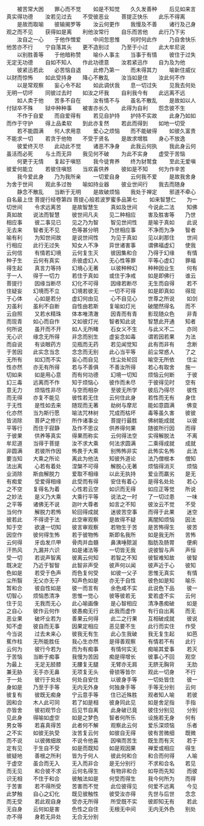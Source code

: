 <!-- { "loadSidebar": true } -->
　　被苦常大困　　罪心而不觉
　　如是不知觉　　久久发善种
　　后见如来言　　真实得功德
　　汝若见过去　　不受彼恶业
　　菩提正快乐　　此乐不得离
　　是故而取喻　　彼输揭罗等
　　汝云何更作　　我慢及不善
　　诸行及己身　　观之而不见
　　获得如是离　　利他汝常行
　　自乐而苦他　　此行乃下劣
　　汝自之一心　　于他作憎爱
　　中间忽思惟　　何时何此作
　　乃自舍快乐　　他苦亦不行
　　宁自落其头　　更不造别过
　　乃至于小过　　此大牟尼说
　　以别胜善等　　于他暗称赞
　　喻仆人事主　　当事于有情
　　彼住于过失　　无定无功德
　　自如不知人　　作此功德意
　　汝若紧迅作　　自为及为他
　　彼紧迅若此　　必苦恼自退
　　此修乃第一　　而未得其力
　　喻新住威仪　　以财而惊怖
　　如此受持身　　降心不散乱
　　汝当如是住　　汝此何不作
　　以是常观察　　妄心令不起
　　如此调伏我　　息一切过失
　　见我去何处　　无明一切坏
　　同彼过去时　　如汝之坏我
　　自利我今有　　此远离不远
　　如人卖于他　　苦多不自在
　　汝有情不与　　虽名不散乱
　　是故如以人　　付狱卒不殊
　　狱中种种事　　被害亦长久
　　此得为自利　　怨念彼不生
　　不作于自爱　　而自爱得有
　　若见自护持　　护持不实故
　　此身乃如如　　而作于守护
　　得上品柔软　　到此亦复然
　　若此而得到　　如地一切受
　　若不能圆满　　何人求用意
　　爱心之烦恼　　而不能破得
　　如彼久富贵　　不能求一切
　　若贪于他物　　不受于贤名
　　是故求增胜　　身心不放逸
　　彼爱终灭尽　　此动此不觉
　　诸恶不净身　　此我云何执
　　我此身云何　　虽活而必死
　　与土而无异　　我见何不破
　　为此不实身　　虚受于苦恼
　　何更于无情　　复起于嗔怒
　　我今徒育养　　终为豺鹫食
　　至此无爱嗔　　彼爱何能立
　　若彼住嗔怒　　当欢喜供养
　　彼如是不知　　何为作辛苦
　　我今爱此身　　乃为我所亲
　　一切爱自身　　云何我不爱
　　是故我舍身　　为舍于世间
　　观此多过咎　　喻如持业器
　　彼业世间行　　我去而随身
　　静念不散乱　　当断于无明
　　是故破烦恼　　我处于禅定
　　邪道不牵心　　自名最上住
菩提行经卷第四
菩提心般若波罗蜜多品第七
　　如来智慧仁　　为一切世间
　　令求远离苦　　是故智慧生
　　真如及世间　　今说此二法
　　知佛真如故　　说法而智慧
　　彼世间凡夫　　见二种相应
　　害及胜害等　　乃世相应事
　　彼二事见已　　见之乃为智
　　智见世间性　　是喻于真如
　　此说无去来　　智者无不见
　　色等甚分明　　乃世相应事
　　不净而为净　　智者喻有利
　　为知世间故　　是说世间性
　　为见于真如　　见以刹那住
　　世间行相应　　此行无过失
　　知女人不净　　异世诸害事
　　谓佛福虚幻　　使我云何信
　　有情若幻境　　云何复生灭
　　彼因集和合　　乃得于幻缘
　　有情种子生　　云何有真实
　　杀彼虚幻人　　无心性等罪
　　平等心虚幻　　罪福得生起
　　真言力等持　　幻境心无著
　　以彼种种幻　　种种因业生
　　何有于一人　　得于一切力
　　若住于真如　　或住于净戒
　　如是即佛行　　谁云菩提行
　　因缘当断尽　　幻化不可得
　　因缘若断尽　　无生而自得
　　若不住疑妄　　幻境而不立
　　幻境若彼无　　一切不可得
　　如是即真如　　得现于心体
　　心如是若分　　虚幻何由见
　　心不自见心　　世尊之所说
　　如剑刃虽利　　虽利不自断
　　自性由若斯　　复喻如灯光
　　破闇然得名　　而不云自照
　　又若水精珠　　体本唯清澈
　　因青而有青　　影现随众色
　　非青而现青　　如心而自作
　　又如彼灯光　　智者知此说
　　智慧此开通　　知者何所说
　　虽开而不开　　如人无所睹
　　石女义不生　　与此义不二
　　亦同无心识　　缘念无所得
　　非念而别生　　虚妄念如毒
　　谓若因若果　　为法而自说
　　有谈眼药方　　见瓶而无药
　　若见闻觉知　　此有而非有
　　念断于苦因　　此实念当念
　　念念而无别　　此心当平等
　　前尘常惑人　　了之无所有
　　如幻而不实　　妄心而自见
　　住尘处轮回　　喻空无所依
　　住尘性亦然　　亦无有所得
　　若与不善俱　　不善汝所得
　　若心有取舍　　施一切如来
　　如是用心意　　而有何功德
　　幻境一切知　　烦恼云何断
　　于彼幻三毒　　远离而不作
　　知于烦恼心　　彼作而未尽
　　于彼得见时　　空有意无力
　　烦恼性非尽　　与空而相杂
　　至彼无所学　　彼后乃得尽
　　彼性而无得　　亦复不能见
　　彼性若无住　　云何住此身
　　若性而无有　　身住于无性
　　是性如去来　　随现而无著
　　劫树与摩尼　　能如意圆满
　　佛变化亦然　　当为斯行愿
　　喻法咒林树　　咒成而枯坏
　　毒等虽久害　　彼彼皆消除
　　菩萨之修行　　所作诸事业
　　菩提行最胜　　佛树能成就
　　以彼平等行　　而住于寂静
　　及作不思议　　供养得何果
　　随彼所行因　　而得于彼果
　　供养等真实　　得果而称实
　　云何得法空　　实得解脱法
　　不离牟尼道　　当得于菩提
　　汝不求大乘　　何法求圆满
　　二乘得成就　　成就非圆满
　　若彼所作因　　怖畏于大乘
　　别怖怖非实　　此怖实名怖
　　此法要当知　　大乘之所论
　　离此为他法　　知彼外道论
　　法乃僧根本　　僧知法出离
　　心若有着处　　涅槃不可得
　　解脱心无著　　烦恼得消灭
　　烦恼业消除　　斯由解脱力
　　爱取不相缘　　以此无执持
　　爱业而羸劣　　是无有痴爱
　　受爱得相缘　　此受而有得
　　安住有着心　　是得名处处
　　若心之不空　　复得名为着
　　心性若云空　　如识而无得
　　如应正等觉　　所说之妙法
　　是义乃大乘　　大乘行平等
　　说法之一时　　了一切过患
　　一味之平等　　诸佛无不说
　　迦叶大尊者　　如言之不知
　　彼汝云不觉　　不受当何作
　　解脱力若怖　　轮回得成就
　　迷彼苦空事　　而得于此果
　　迷空彼若此　　不得谤于法
　　此空审观察　　是故得不疑
　　离闇知烦恼　　因法知于空
　　欲速一切知　　彼言审观察
　　若物生于苦　　是苦怖得生
　　彼苦因空作　　彼何得生怖
　　若于彼物怖　　斯即名我所
　　如是我无所　　苦怖云何得
　　牙齿发爪甲　　骨肉并血髓
　　鼻洟唾脓涎　　脂肪及肠胃
　　便痢汗热风　　九漏并六识
　　如是诸法等　　一切皆无我
　　说彼智与声　　声恒受一切
　　若说声智离　　彼离云何知
　　若智之不知　　彼智难知故
　　彼智既决定　　乃近于智智
　　此智非声受　　彼声何以闻
　　彼声近于心　　彼知色如是
　　若受于色声　　而色复何受
　　如彼一父子　　思惟无真实
　　有情尘所翳　　无父亦无子
　　知声色如是　　亦无于自性
　　彼色如是知　　喻乐暂和合
　　彼自性如是　　彼一而言有
　　余色咸不实　　此说色下品
　　彼一切智心　　烦恼悉清净
　　思惟一觉心　　彼等彼若无
　　爱若虚不实　　云何住于见
　　无我而无心　　此心喻画像
　　是心智相应　　清净愚痴破
　　如是之自心　　彼作云何作
　　彼愚痴无行　　此我而虚作
　　有行自出离　　而无恶业果
　　破坏业若为　　善果云何得
　　此二之行果　　互相破成就
　　彼说知不虚　　彼自而无事
　　因果定相应　　恶见要不生
　　此行而实住　　作受今当说
　　过去未来心　　彼我无有生
　　此心生我破　　我无复生起
　　如芭蕉作柱　　无所能胜任
　　我心生亦然　　是得善观察
　　有情若不有　　此行云何为
　　彼行今若为　　而为有痴事
　　有情何实无　　痴喻其爱事
　　若灭于苦恼　　当断于痴事
　　我慢为苦因　　痴是得增长
　　彼事心不回　　观空为最上
　　无足无胫膝　　无腰复无腿
　　无臂亦无肩　　无脐无胸背
　　无肋兼无胁　　无手亦无鼻
　　无项复无头　　骨锁等皆尔
　　观此一切身　　不行于一处
　　彼行于处处　　何处自安住
　　以彼身手等　　一切处皆住
　　彼一身如是　　乃至于手等
　　无内无外身　　何独身手等
　　手等无分别　　云何彼复有
　　彼既无痴身　　宁云意手等
　　住已近殊胜　　观者知人喻
　　若彼因和合　　木人此可同
　　若了如是相　　彼身同此见
　　如是舍足指　　手指亦皆舍
　　彼初观节合　　后见节自离
　　此身破已竟　　彼住分别见
　　分别见此身　　得喻如虚空
　　如是之梦色　　智者何所乐
　　设施若无身　　何有男女等
　　若喜真得苦　　此者何不解
　　观察此云何　　爱乐深烦恼
　　乐者之不实　　如彼无执受
　　汝苦复云何　　如彼自无得
　　彼有苦微细　　既微而不说
　　以彼微细故　　不说令他喜
　　因嗔而苦生　　既生而有灭
　　若于定有见　　于生自不受
　　如是而既知　　如是观因果
　　禅爱或相应　　得生彼疑地
　　善根之所利　　皆为于何人
　　彼此何和合　　和合而何得
　　人喻于虚空　　虽合而无入
　　无入而非合　　是无分别行
　　不求和合名　　若见而无见
　　和合彼不求　　云何名得生
　　有物非和合　　如导而先知
　　而彼识无相　　不住于和合
　　彼触法如是　　何受而得生
　　我今何所为　　而得于苦害
　　若不得所受　　苦害而不觉
　　此位彼得见　　何爱不远离
　　今见此梦触　　自心之幻化
　　既见彼触性　　彼受汝亦得
　　先世与后世　　念念而无受
　　若此观自身　　受亦无所得
　　所受既不实　　彼即知无有
　　若此无自身　　云何如是害
　　色性之自住　　无根无中间
　　无内无外色　　别处亦不得
　　身若无异处　　无合无分别
